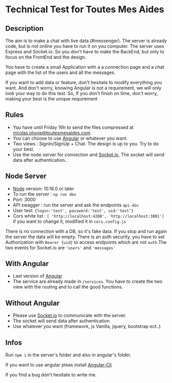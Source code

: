 # Technical Test for Toutes Mes Aides

## Description

The aim is to make a chat with live data (#messenger). The server is already code, but is not online you have 
to run it on you computer. The server uses Express and Socket.io. So you don't have to make the BackEnd, but only to focus
on the FrontEnd and the design.
 
You have to create a small Application with a a connection page and a chat page with the list of the users and all the 
messages.

If you want to add data or feature, don't hesitate to modify everything you want. And don't worry, knowing Angular is 
not a requirement, we will only look your way to do this test. So, If you don't finish on
time, don't worry, making your best is the unique requirement


## Rules
* You have until Friday 16h to send the files compressed at nicolas.plovie@toutesmesaides.com.
* You can choose to use [Angular](https://angular.io/) or whatever you want.
* Two views : SignIn/SignUp + Chat. The design is up to you. Try to do your best. 
* Use the node server for connection and [Socket.io](https://socket.io), The socket will send data after authentication..


## Node Server
* [Node](https://nodejs.org/fr/download/) version: 10.16.0 or later
* To run the server : `np run dev`
* Port: 3000
* API swagger : run the server and ask the endpoints `api-doc`
* User test: `{login:'test', password:'test', uid:'test'}`
* Cors white list : `[ 'http://localhost:4200', 'http://localhost:3001']` if you want to change it, modified it in `cors.config.js`

There is no connection with a DB, so it's fake data. If you stop and run again the server the data will be empty.
There is an auth security, you have to set Authorization with `Bearer {uid}` to access endpoints which are not `auth`
The two events for Socket.io are `'users'` and `'messages'`


## With Angular
* Last version of [Angular](https://angular.io/)
* The service are already made in `/services`. You have to create the two view with the routing and to call the good functions.

## Without Angular
* Please use [Socket.io](https://socket.io) to communicate with the server.
* The socket will send data after authentication.
* Use whatever you want (framework, js Vanilla, jquery, bootstrap ect..)

## Infos

Run `npm i` in the server's folder and also in angular's folder.
 
If you want to use angular pleas install [Angular-Cli](https://cli.angular.io/)

If you find a bug don't hesitate to write me.

